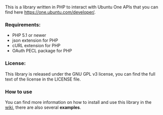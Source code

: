 This is a library written in PHP to interact with Ubuntu One APIs that you can find here https://one.ubuntu.com/developer/.  


### Requirements: ###

- PHP 5.1 or newer
- json extension for PHP
- cURL extension for PHP
- OAuth PECL package for PHP

### License: ###

This library is released under the GNU GPL v3 license, you can find the full text of the license in the LICENSE file.

### How to use ###

You can find more information on how to install and use this library in the [wiki](https://github.com/paglias/ubuntuone-php-client-library/wiki), there are also several **examples**.
